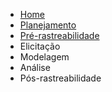 * [Home](/)
* [Planejamento](artefatos/planejamento.md)
* [Pré-rastreabilidade](artefatos/preRastreabilidade/richPicture.md)
* Elicitação
* Modelagem
* Análise
* Pós-rastreabilidade